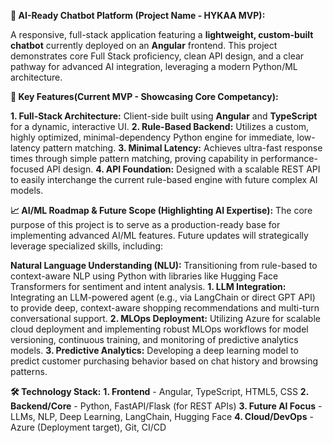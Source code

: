 **🤖 AI-Ready Chatbot Platform (Project Name - HYKAA MVP):**

A responsive, full-stack application featuring a **lightweight, custom-built chatbot** currently deployed on an **Angular** frontend. This project demonstrates core Full Stack proficiency, clean API design, and a clear pathway for advanced AI integration, leveraging a modern Python/ML architecture.

**🌟 Key Features(Current MVP - Showcasing Core Competancy):**

**1. Full-Stack Architecture:** Client-side built using **Angular** and **TypeScript** for a dynamic, interactive UI.
**2. Rule-Based Backend:** Utilizes a custom, highly optimized, minimal-dependency Python engine for immediate, low-latency pattern matching.
**3. Minimal Latency:** Achieves ultra-fast response times through simple pattern matching, proving capability in performance-focused API design.
**4. API Foundation:** Designed with a scalable REST API to easily interchange the current rule-based engine with future complex AI models.

**📈 AI/ML Roadmap & Future Scope (Highlighting AI Expertise):**
The core purpose of this project is to serve as a production-ready base for implementing advanced AI/ML features. Future updates will strategically leverage specialized skills, including:

**Natural Language Understanding (NLU):** Transitioning from rule-based to context-aware NLP using Python with libraries like Hugging Face Transformers for sentiment and intent analysis.
**1. LLM Integration:** Integrating an LLM-powered agent (e.g., via LangChain or direct GPT API) to provide deep, context-aware shopping recommendations and multi-turn conversational support.
**2. MLOps Deployment:** Utilizing Azure for scalable cloud deployment and implementing robust MLOps workflows for model versioning, continuous training, and monitoring of predictive analytics models.
**3. Predictive Analytics:** Developing a deep learning model to predict customer purchasing behavior based on chat history and browsing patterns.

**🛠️ Technology Stack:**
**1. Frontend** - Angular, TypeScript, HTML5, CSS
**2. Backend/Core** - Python, FastAPI/Flask (for REST APIs)
**3. Future AI Focus** - LLMs, NLP, Deep Learning, LangChain, Hugging Face
**4. Cloud/DevOps** - Azure (Deployment target), Git, CI/CD
